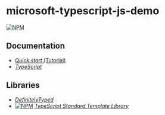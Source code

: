 # microsoft-typescript-js-demo

[![NPM](https://nodei.co/npm/typescript.png?downloads=true&downloadRank=true&stars=true)](https://www.npmjs.com/search?q=typescript)
## Documentation
* [*Quick start* (Tutorial)](https://www.typescriptlang.org/docs/tutorial.html)
* [*TypeScript*](https://en.wikipedia.org/wiki/TypeScript)

## Libraries
* [*DefinitelyTyped*](https://github.com/DefinitelyTyped/DefinitelyTyped)
* [![NPM](https://nodei.co/npm/tstl.png?downloads=true&downloadRank=true&stars=true)](https://www.npmjs.com/search?q=tstl) [*TypeScript Standard Template Library*](https://www.npmjs.com/package/tstl)
